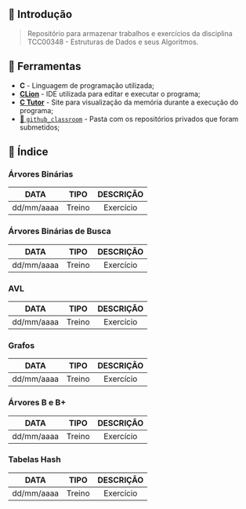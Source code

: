 ## :newspaper: Introdução

> Repositório para armazenar trabalhos e exercícios da disciplina TCC00348 - Estruturas de Dados e seus Algoritmos.
 
## :wrench: Ferramentas

- **C** - Linguagem de programação utilizada;
- [**CLion**](https://www.jetbrains.com/clion/download/#section=windows) - IDE utilizada para editar e executar o programa;
- [**C Tutor**](https://pythontutor.com/c.html#mode=edit) - Site para visualização da memória durante a execução do programa;
- [:open_file_folder: `github_classroom`](https://github.com/beatrizopdd/UFF_EstruturasDeDados/tree/master/github_classroom) - Pasta com os repositórios privados que foram submetidos; 

## :bookmark: Índice <br>

### Árvores Binárias <br>
| DATA | TIPO | DESCRIÇÃO| 
| :--: | :--: | :----:|
| dd/mm/aaaa | Treino | Exercício |

### Árvores Binárias de Busca <br>
| DATA | TIPO | DESCRIÇÃO| 
| :--: | :--: | :----:|
| dd/mm/aaaa | Treino | Exercício |

### AVL <br>
| DATA | TIPO | DESCRIÇÃO| 
| :--: | :--: | :----:|
| dd/mm/aaaa | Treino | Exercício |

### Grafos <br>
| DATA | TIPO | DESCRIÇÃO| 
| :--: | :--: | :----:|
| dd/mm/aaaa | Treino | Exercício |

### Árvores B e B+ <br>
| DATA | TIPO | DESCRIÇÃO| 
| :--: | :--: | :----:|
| dd/mm/aaaa | Treino | Exercício |

### Tabelas Hash <br>
| DATA | TIPO | DESCRIÇÃO| 
| :--: | :--: | :----:|
| dd/mm/aaaa | Treino | Exercício |